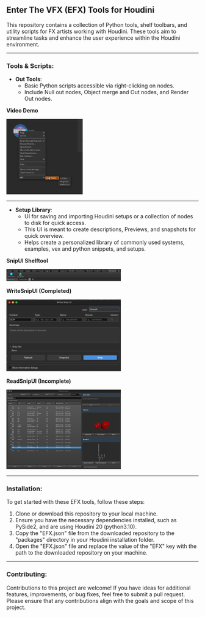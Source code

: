 ## Enter The VFX (EFX) Tools for Houdini

This repository contains a collection of Python tools, shelf toolbars, and utility scripts for FX artists working with Houdini. These tools aim to streamline tasks and enhance the user experience within the Houdini environment.

---

### Tools & Scripts:

- **Out Tools**:
  - Basic Python scripts accessible via right-clicking on nodes.
  - Include Null out nodes, Object merge and Out nodes, and Render Out nodes.

**Video Demo**

[<img src="https://github.com/Th3Disasterpiece/EFX/blob/master/config/thumbnails/out_tools_snapshot.png" width="200">](https://vimeo.com/653346110)

---

- **Setup Library**:
  - UI for saving and importing Houdini setups or a collection of nodes to disk for quick access.
  - This UI is meant to create descriptions, Previews, and snapshots for quick overview.
  - Helps create a personalized library of commonly used systems, examples, vex and python snippets, and setups.

**SnipUI Shelftool**

<img src="https://github.com/Th3Disasterpiece/EFX/blob/master/config/thumbnails/snipUIShelftool_snapshot.png" alt="SnipUI Shelftool" width="300">

**WriteSnipUI (Completed)**

<img src="https://github.com/Th3Disasterpiece/EFX/blob/master/config/thumbnails/writeSnipUI_snapshot.png" alt="Write SnipUI" width="300">

**ReadSnipUI (Incomplete)**

<img src="https://github.com/Th3Disasterpiece/EFX/blob/master/config/thumbnails/readSnipUI_snapshot.png" alt="Read SnipUI" width="300">

---

### Installation:

To get started with these EFX tools, follow these steps:
1. Clone or download this repository to your local machine.
2. Ensure you have the necessary dependencies installed, such as PySide2, and are using Houdini 20 (python3.10).
3. Copy the "EFX.json" file from the downloaded repository to the "packages" directory in your Houdini installation folder.
4. Open the "EFX.json" file and replace the value of the "EFX" key with the path to the downloaded repository on your machine.

---

### Contributing:

Contributions to this project are welcome! If you have ideas for additional features, improvements, or bug fixes, feel free to submit a pull request. Please ensure that any contributions align with the goals and scope of this project.
